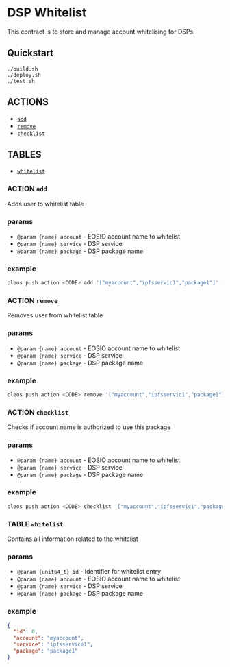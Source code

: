 # DSP Whitelist

This contract is to store and manage account whitelising for DSPs.

## Quickstart

```
./build.sh
./deploy.sh
./test.sh
```

## ACTIONS

- [`add`](#action-add)
- [`remove`](#action-remove)
- [`checklist`](#action-checklist)

## TABLES

- [`whitelist`](#table-whitelist)

### ACTION `add`

Adds user to whitelist table

### params

- `@param {name} account` - EOSIO account name to whitelist
- `@param {name} service` - DSP service
- `@param {name} package` - DSP package name

### example

```bash
cleos push action <CODE> add '["myaccount","ipfsservic1","package1"]' -p <CODE>
```

### ACTION `remove`

Removes user from whitelist table

### params

- `@param {name} account` - EOSIO account name to whitelist
- `@param {name} service` - DSP service
- `@param {name} package` - DSP package name

### example

```bash
cleos push action <CODE> remove '["myaccount","ipfsservic1","package1"]' -p <CODE>
```


### ACTION `checklist`

Checks if account name is authorized to use this package

### params

- `@param {name} account` - EOSIO account name to whitelist
- `@param {name} service` - DSP service
- `@param {name} package` - DSP package name

### example

```bash
cleos push action <CODE> checklist '["myaccount","ipfsservic1","package1"]' -p <CODE>
```

### TABLE `whitelist`

Contains all information related to the whitelist

### params

- `@param {unit64_t} id`  - Identifier for whitelist entry
- `@param {name} account` - EOSIO account name to whitelist
- `@param {name} service` - DSP service
- `@param {name} package` - DSP package name

### example

```json
{
  "id": 0,
  "account": "myaccount",
  "service": "ipfsservice1",
  "package": "package1"
}
```

